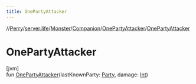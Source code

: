 ```yaml
---
title: OnePartyAttacker
---
```

//[Perry](../../../../../index.html)/[server.life](../../../index.html)/[Monster](../../index.html)/[Companion](../index.html)/[OnePartyAttacker](index.html)/[OnePartyAttacker](-one-party-attacker.html)



# OnePartyAttacker



[jvm]\
fun [OnePartyAttacker](-one-party-attacker.html)(lastKnownParty: [Party](../../../../net.server.world/-party/index.html), damage: [Int](https://kotlinlang.org/api/latest/jvm/stdlib/kotlin/-int/index.html))




